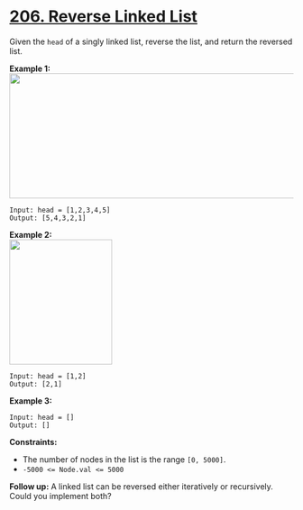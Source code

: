 # [206. Reverse Linked List](https://leetcode.com/problems/reverse-linked-list/)

Given the `head` of a singly linked list, reverse the list, and return the reversed list.

**Example 1:** 
<br>
<img alt="" src="https://assets.leetcode.com/uploads/2021/02/19/rev1ex1.jpg" style="width: 542px; height: 222px;">

```
Input: head = [1,2,3,4,5]
Output: [5,4,3,2,1]
```

**Example 2:** 
<br>
<img alt="" src="https://assets.leetcode.com/uploads/2021/02/19/rev1ex2.jpg" style="width: 182px; height: 222px;">

```
Input: head = [1,2]
Output: [2,1]
```

**Example 3:** 

```
Input: head = []
Output: []
```

**Constraints:** 

- The number of nodes in the list is the range `[0, 5000]`.
- `-5000 <= Node.val <= 5000`

**Follow up:**  A linked list can be reversed either iteratively or recursively. Could you implement both?
